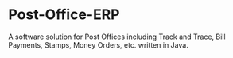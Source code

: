 # Post-Office-ERP
A software solution for Post Offices including Track and Trace, Bill Payments, Stamps, Money Orders, etc. written in Java.

